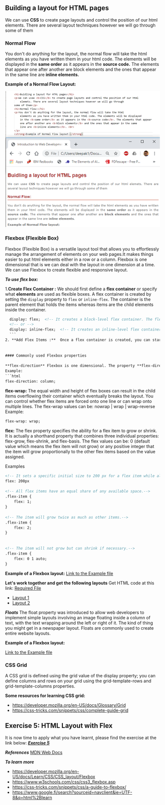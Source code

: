## Building a layout for HTML pages

We can use **CSS** to create page layouts and control the position of our html elements. There are several layout techniques however we will go through some of them

### Normal Flow

You don't do anything for the layout, the normal flow will take the html elements as you have written them in your html code. The elements will be displayed in the **same order** as it appears in the **source code.** The elements that appear one after another are block elements and the ones that appear in the same line are **inline elements.**

**Example of a Normal Flow Layout:**

![Normal Layout](assets/images/nlayout.png)

### Flexbox (Flexible Box)

Flexbox (Flexible Box) is a versatile layout tool that allows you to effortlessly manage the arrangement of elements on your web pages.It makes things easier to put html elements either in a row or a column. Flexbox is one dimensional that is we can deal with the layout in one dimension at a time. We can use Flexbox to create flexible and responsive layout. 

***To use flex box:***

1.**Create Flex Container :** We should first define a **flex container** or specify what **elements** are used as flexible boxes. A flex container is created by 
setting the `display` property to `flex` or `inline-flex`. The container is the parent element that holds the items whereas items are the child elements inside the container.

  ```html
    display: flex;  <!-- It creates a block-level flex container. The flex container takes up the full width of its parent container  -->
    <!-- or -->
    display: inline-flex;  <!-- It creates an inline-level flex container. The flex container only takes up as much width as necessary, allowing other elements to be on the same line.  -->
    ```
2. **Add Flex Items :**  Once a flex container is created, you can start to add items.  You can arrange these items both horizontally and vertically using various Flexbox properties.


#### Commonly used Flexbox properties 

**flex-direction** Flexbox is one dimensional. The property **flex-direction** specifies which direction the flexbox children are in. By default it is set to row. The flex-direction values can be: row | row-reverse | column | column-reverse
Example: 
```html
flex-direction: column;
```

**flex-wrap:** The equal width and height of flex boxes can result in the child items overflowing their container which eventually breaks the layout. You can control whether flex items are forced onto one line or can wrap onto multiple lines. The flex-wrap values can be: nowrap | wrap | wrap-reverse
Example: 
```html
flex-wrap: wrap;
```

**flex:**  The flex property specifies the ability for a flex item to grow or shrink. It is actually a shorthand property that combines three individual properties: flex-grow, flex-shrink, and flex-basis. The flex values can be: 0 (default value which means the flex item will not grow) or any positive integer that the item will grow proportionally to the other flex items based on the value assigned.

Examples 
```html
<!-- It sets a specific initial size to 200 px for a flex item while allowing it to shrink if necessary. In simple sentence, the flex items will start with an initial size of 200 pixels, and if there's not enough space, they will shrink proportionally. -->
flex: 200px

<!-- All flex items have an equal share of any available space.-->
.flex-item {
    flex: 1;
}

<!-- The item will grow twice as much as other items.-->
.flex-item {
    flex: 2;
}


<!-- The item will not grow but can shrink if necessary.-->
.flex-item {
    flex: 0 1 auto;
}

```

**Example of a Flexbox layout:** [Link to the Example file](https://dipaish.github.io/www2020/flexbox.html)

**Let's work together and get the following layouts**
Get HTML code at this link: [Required File](https://dipaish.github.io/www2020/flex_box_in_class22.html)

- [Layout 1](https://dipaish.github.io/www2020/images/Lay1.PNG)
- [Layout 2](https://dipaish.github.io/www2020/images/layout2.PNG)


***Floats***
The float property was introduced to allow web developers to implement simple layouts involving an image floating inside a column of text, with the text wrapping around the left or right of it. The kind of thing you might get in a newspaper layout. Floats are commonly used to create entire website layouts.

**Example of a Flexbox layout:**

[Link to the Example file ](https://dipaish.github.io/www2020/floatexample.html)

### CSS Grid

A CSS grid is defined using the grid value of the display property; you can define columns and rows on your grid using the grid-template-rows and grid-template-columns properties.

**Some resources for learning CSS grid:**
- https://developer.mozilla.org/en-US/docs/Glossary/Grid
- https://css-tricks.com/snippets/css/complete-guide-grid

## Exercise 5: HTML Layout with Flex

It is now time to apply what you have learnt, please find the exercise at the link below: 
***[Exercise 5](https://gist.github.com/dipaish/40c3aca884119cc3bd0a05f76a27343a)***

***References***
[MDN Web Docs](https://developer.mozilla.org/en-US/docs/Learn/HTML/Introduction_to_HTML)

***To learn more***
- https://developer.mozilla.org/en-US/docs/Learn/CSS/CSS_layout/Flexbox
- https://www.w3schools.com/css/css3_flexbox.asp
- https://css-tricks.com/snippets/css/a-guide-to-flexbox/
- https://www.google.fi/search?sourceid=navclient&ie=UTF-8&q=html%2Blearn